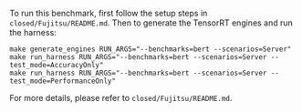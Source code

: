 To run this benchmark, first follow the setup steps in `closed/Fujitsu/README.md`. Then to generate the TensorRT engines and run the harness:

```
make generate_engines RUN_ARGS="--benchmarks=bert --scenarios=Server"
make run_harness RUN_ARGS="--benchmarks=bert --scenarios=Server --test_mode=AccuracyOnly"
make run_harness RUN_ARGS="--benchmarks=bert --scenarios=Server --test_mode=PerformanceOnly"
```

For more details, please refer to `closed/Fujitsu/README.md`.
